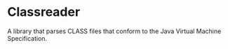 Classreader
===========

A library that parses CLASS files that conform to the Java Virtual Machine
Specification.